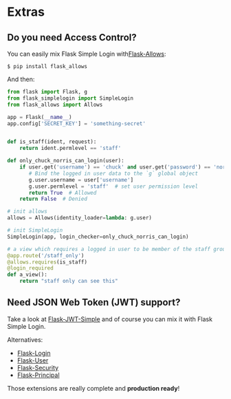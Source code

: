 # Extras

## Do you need Access Control?

You can easily mix Flask Simple Login with[Flask-Allows](https://github.com/justanr/flask-allows):

```console
$ pip install flask_allows
```

And then:

```python
from flask import Flask, g
from flask_simplelogin import SimpleLogin
from flask_allows import Allows

app = Flask(__name__)
app.config['SECRET_KEY'] = 'something-secret'


def is_staff(ident, request):
    return ident.permlevel == 'staff'

def only_chuck_norris_can_login(user):
    if user.get('username') == 'chuck' and user.get('password') == 'norris':
       # Bind the logged in user data to the `g` global object
       g.user.username = user['username']
       g.user.permlevel = 'staff'  # set user permission level
       return True  # Allowed
    return False  # Denied

# init allows
allows = Allows(identity_loader=lambda: g.user)

# init SimpleLogin
SimpleLogin(app, login_checker=only_chuck_norris_can_login)

# a view which requires a logged in user to be member of the staff group
@app.route('/staff_only')
@allows.requires(is_staff)
@login_required
def a_view():
    return "staff only can see this"
```

## Need JSON Web Token (JWT) support?

Take a look at [Flask-JWT-Simple](https://github.com/vimalloc/flask-jwt-simple) and of course you can mix it with Flask Simple Login.

Alternatives:

- [Flask-Login](https://flask-login.readthedocs.io/en/latest/)
- [Flask-User](https://github.com/lingthio/Flask-User)
- [Flask-Security](https://pythonhosted.org/Flask-Security/)
- [Flask-Principal](https://pythonhosted.org/Flask-Principal/)

Those extensions are really complete and <b>production ready</b>!